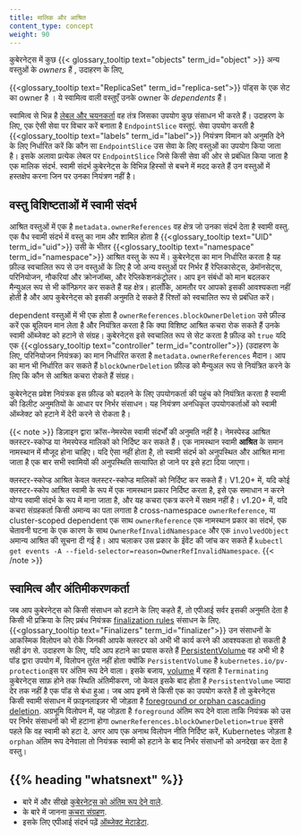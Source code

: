 ```yaml
---
title: मालिक और आश्रित
content_type: concept
weight: 90
---
```


<!-- overview -->

कुबेरनेट्स में कुछ {{< glossary_tooltip text="objects" term_id="object" >}} 
अन्य वस्तुओं के *owners* हैं , उदाहरण के लिए,

{{<glossary_tooltip text="ReplicaSet" term_id="replica-set">}} पॉड्स के 
 एक सेट का owner है । ये स्वामित्व वाली वस्तुएँ उनके owner के *dependents* हैं।


स्वामित्व से भिन्न है [लेबल और चयनकर्ता](/docs/concepts/overview/working-with-objects/labels/)
वह तंत्र जिसका उपयोग कुछ संसाधन भी करते हैं। उदाहरण के लिए, एक ऐसी सेवा पर विचार करें
बनाता है `EndpointSlice` वस्तुएं. सेवा उपयोग करती है {{<glossary_tooltip text="labels" term_id="label">}} नियंत्रण विमान को अनुमति देने के लिए
निर्धारित करें कि कौन सा `EndpointSlice` उस सेवा के लिए वस्तुओं का उपयोग किया जाता है। इसके अलावा
प्रत्येक लेबल पर `EndpointSlice` जिसे किसी सेवा की ओर से प्रबंधित किया जाता है
एक मालिक संदर्भ. स्वामी संदर्भ कुबेरनेट्स के विभिन्न हिस्सों से बचने में मदद करते हैं
उन वस्तुओं में हस्तक्षेप करना जिन पर उनका नियंत्रण नहीं है।

## वस्तु विशिष्टताओं में स्वामी संदर्भ

आश्रित वस्तुओं में एक है `metadata.ownerReferences` वह क्षेत्र जो उनका संदर्भ देता है
स्वामी वस्तु. एक वैध स्वामी संदर्भ में वस्तु का नाम और शामिल होता है {{<glossary_tooltip text="UID" term_id="uid">}} 
उसी के भीतर {{<glossary_tooltip text="namespace" term_id="namespace">}} आश्रित वस्तु के रूप में। कुबेरनेट्स का मान निर्धारित करता है
यह फ़ील्ड स्वचालित रूप से उन वस्तुओं के लिए है जो अन्य वस्तुओं पर निर्भर हैं
रेप्लिकासेट्स, डेमॉनसेट्स, परिनियोजन, नौकरियां और क्रोनजॉब्स, और रेप्लिकेशनकंट्रोलर।
आप इन संबंधों को मान बदलकर मैन्युअल रूप से भी कॉन्फ़िगर कर सकते हैं
यह क्षेत्र। हालाँकि, आमतौर पर आपको इसकी आवश्यकता नहीं होती है और आप कुबेरनेट्स को इसकी अनुमति दे सकते हैं
रिश्तों को स्वचालित रूप से प्रबंधित करें।

dependent वस्तुओं में भी एक होता है `ownerReferences.blockOwnerDeletion` उसे फ़ील्ड करें
एक बूलियन मान लेता है और नियंत्रित करता है कि क्या विशिष्ट आश्रित कचरा रोक सकते हैं
उनके स्वामी ऑब्जेक्ट को हटाने से संग्रह। कुबेरनेट्स इसे स्वचालित रूप से सेट करता है
फ़ील्ड को `true` यदि एक {{<glossary_tooltip text="controller" term_id="controller">}} 
(उदाहरण के लिए, परिनियोजन नियंत्रक) का मान निर्धारित करता है
`metadata.ownerReferences` मैदान। आप का मान भी निर्धारित कर सकते हैं
`blockOwnerDeletion` फ़ील्ड को मैन्युअल रूप से नियंत्रित करने के लिए कि कौन से आश्रित कचरा रोकते हैं
संग्रह।

कुबेरनेट्स प्रवेश नियंत्रक इस फ़ील्ड को बदलने के लिए उपयोगकर्ता की पहुंच को नियंत्रित करता है
स्वामी की डिलीट अनुमतियों के आधार पर निर्भर संसाधन। यह नियंत्रण
अनधिकृत उपयोगकर्ताओं को स्वामी ऑब्जेक्ट को हटाने में देरी करने से रोकता है।

{{< note >}}
डिज़ाइन द्वारा क्रॉस-नेमस्पेस स्वामी संदर्भों की अनुमति नहीं है।
नेमस्पेस्ड आश्रित क्लस्टर-स्कोप्ड या नेमस्पेस्ड मालिकों को निर्दिष्ट कर सकते हैं।
एक नामस्थान स्वामी **आश्रित** के समान नामस्थान में मौजूद होना चाहिए।
यदि ऐसा नहीं होता है, तो स्वामी संदर्भ को अनुपस्थित और आश्रित माना जाता है
एक बार सभी स्वामियों की अनुपस्थिति सत्यापित हो जाने पर इसे हटा दिया जाएगा।

क्लस्टर-स्कोप्ड आश्रित केवल क्लस्टर-स्कोप्ड मालिकों को निर्दिष्ट कर सकते हैं।
V1.20+ में, यदि कोई क्लस्टर-स्कोप आश्रित स्वामी के रूप में एक नामस्थान प्रकार निर्दिष्ट करता है,
इसे एक समाधान न करने योग्य स्वामी संदर्भ के रूप में माना जाता है, और यह कचरा एकत्र करने में सक्षम नहीं है।
v1.20+ में, यदि कचरा संग्रहकर्ता किसी अमान्य का पता लगाता है cross-namespace `ownerReference`,
या cluster-scoped dependent एक साथ `ownerReference` एक नामस्थान प्रकार का संदर्भ, एक चेतावनी घटना
के एक कारण के साथ `OwnerRefInvalidNamespace` और एक `involvedObject` अमान्य आश्रित की सूचना दी गई है।
आप चलाकर उस प्रकार के ईवेंट की जांच कर सकते हैं
`kubectl get events -A --field-selector=reason=OwnerRefInvalidNamespace`.
{{< /note >}}

## स्वामित्व और अंतिमीकरणकर्ता

जब आप कुबेरनेट्स को किसी संसाधन को हटाने के लिए कहते हैं, तो एपीआई सर्वर इसकी अनुमति देता है
किसी भी प्रक्रिया के लिए प्रबंध नियंत्रक [finalization rules](/docs/concepts/overview/working-with-objects/finalizers/)
संसाधन के लिए. {{<glossary_tooltip text="Finalizers" term_id="finalizer">}}
उन संसाधनों के आकस्मिक विलोपन को रोकें जिनकी आपके क्लस्टर को अभी भी कार्य करने की आवश्यकता हो सकती है
सही ढंग से. उदाहरण के लिए, यदि आप हटाने का प्रयास करते हैं [PersistentVolume](/docs/concepts/storage/persistent-volumes/) वह अभी भी है
पॉड द्वारा उपयोग में, विलोपन तुरंत नहीं होता क्योंकि
`PersistentVolume` है `kubernetes.io/pv-protection`इस पर अंतिम रूप देने वाला।
इसके बजाय, [volume](/docs/concepts/storage/volumes/) में रहता है `Terminating` कुबेरनेट्स साफ़ होने तक स्थिति
अंतिमीकरण, जो केवल इसके बाद होता है `PersistentVolume` ज्यादा देर तक नहीं है
एक पॉड से बंधा हुआ।
जब आप इनमें से किसी एक का उपयोग करते हैं तो कुबेरनेट्स किसी स्वामी संसाधन में फ़ाइनलाइज़र भी जोड़ता है
[foreground or orphan cascading deletion](/docs/concepts/architecture/garbage-collection/#cascading-deletion).
अग्रभूमि विलोपन में, यह जोड़ता है `foreground` अंतिम रूप देने वाला ताकि
नियंत्रक को उस पर निर्भर संसाधनों को भी हटाना होगा
`ownerReferences.blockOwnerDeletion=true` इससे पहले कि वह स्वामी को हटा दे. अगर आप
एक अनाथ विलोपन नीति निर्दिष्ट करें, Kubernetes जोड़ता है `orphan` अंतिम रूप देनेवाला तो
नियंत्रक स्वामी को हटाने के बाद निर्भर संसाधनों को अनदेखा कर देता है
वस्तु।

## {{% heading "whatsnext" %}}

* बारे में और सीखो [कुबेरनेट्स को अंतिम रूप देने वाले](/docs/concepts/overview/working-with-objects/finalizers/).
* के बारे में जानना [कचरा संग्रहण](/docs/concepts/architecture/garbage-collection).
* इसके लिए एपीआई संदर्भ पढ़ें [ऑब्जेक्ट मेटाडेटा](/docs/reference/kubernetes-api/common-definitions/object-meta/#System).